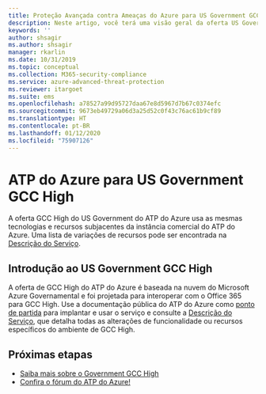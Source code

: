 ```yaml
---
title: Proteção Avançada contra Ameaças do Azure para US Government GCC High | Microsoft Docs
description: Neste artigo, você terá uma visão geral da oferta US Government GCC High do ATP do Azure.
keywords: ''
author: shsagir
ms.author: shsagir
manager: rkarlin
ms.date: 10/31/2019
ms.topic: conceptual
ms.collection: M365-security-compliance
ms.service: azure-advanced-threat-protection
ms.reviewer: itargoet
ms.suite: ems
ms.openlocfilehash: a78527a99d95727daa67e8d5967d7b67c0374efc
ms.sourcegitcommit: 9673eb49729a06d3a25d52c0f43c76ac61b9cf89
ms.translationtype: HT
ms.contentlocale: pt-BR
ms.lasthandoff: 01/12/2020
ms.locfileid: "75907126"
---
```

# <a name="azure-atp-for-us-government-gcc-high"></a>ATP do Azure para US Government GCC High

A oferta GCC High do US Government do ATP do Azure usa as mesmas tecnologias e recursos subjacentes da instância comercial do ATP do Azure. Uma lista de variações de recursos pode ser encontrada na [Descrição do Serviço](https://docs.microsoft.com/enterprise-mobility-security/solution/ems-azure-atp-govt-service-description).

## <a name="get-started-with-us-government-gcc-high"></a>Introdução ao US Government GCC High
 
A oferta de GCC High do ATP do Azure é baseada na nuvem do Microsoft Azure Governamental e foi projetada para interoperar com o Office 365 para GCC High. Use a documentação pública do ATP do Azure como [ponto de partida](install-atp-step1.md) para implantar e usar o serviço e consulte a [Descrição do Serviço](https://docs.microsoft.com/enterprise-mobility-security/solution/ems-azure-atp-govt-service-description), que detalha todas as alterações de funcionalidade ou recursos específicos do ambiente de GCC High.  


## <a name="next-steps"></a>Próximas etapas
- [Saiba mais sobre o Government GCC High](https://docs.microsoft.com/enterprise-mobility-security/solution/ems-security-govt-description)
- [Confira o fórum do ATP do Azure!](https://aka.ms/azureatpcommunity)


